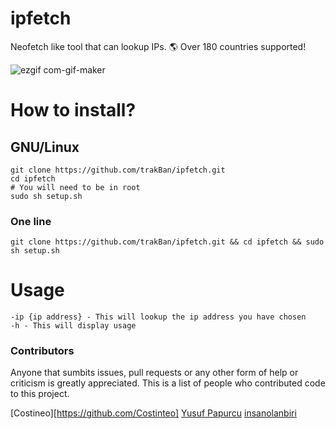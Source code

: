 # ipfetch
Neofetch like tool that can lookup IPs. 🌎 Over 180 countries supported!

![ezgif com-gif-maker](https://user-images.githubusercontent.com/81049050/158081113-9c14ac50-5f8d-42e1-ba01-da2d873ea520.gif)

# How to install?

## GNU/Linux
```
git clone https://github.com/trakBan/ipfetch.git
cd ipfetch
# You will need to be in root
sudo sh setup.sh
```
### One line
``` git clone https://github.com/trakBan/ipfetch.git && cd ipfetch && sudo sh setup.sh ```

# Usage
```
-ip {ip address} - This will lookup the ip address you have chosen
-h - This will display usage
```

### Contributors
Anyone that sumbits issues, pull requests or any other form of help or criticism is greatly appreciated. This is a list of people who contributed code to this project.

[Costineo][https://github.com/Costinteo]
[Yusuf Papurcu](https://github.com/yusufpapurcu)
[insanolanbiri](https://github.com/insanolanbiri)
